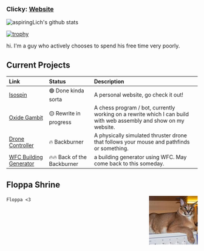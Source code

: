 ### Clicky: [Website](https://isospin.dev)

![aspiringLich's github stats](https://github-readme-stats.vercel.app/api?username=aspiringLich&theme=vue-dark&show_icons=true)

[![trophy](https://github-profile-trophy.vercel.app/?username=aspiringLich&theme=onedark)](https://github.com/ryo-ma/github-profile-trophy)

hi. I'm a guy who actively chooses to spend his free time very poorly.

<!--  
✅ fucking finally
🟢 Done! sorta...
🔵 minimum viable product
🟡 In progress
🔴 uh oh
🔥 Backburner
-->
## Current Projects
| Link | Status | Description |
| :----- | :------ | :------------- |
|[Isospin](https://github.com/aspiringLich/isospin)|🟢 Done kinda sorta|A personal website, go check it out!|
|[Oxide Gambit](https://github.com/aspiringLich/oxide-gambit)|🟡 Rewrite in progress|A chess program / bot, currently working on a rewrite which I can build with web assembly and show on my website. |
|[Drone Controller](https://github.com/aspiringLich/drone_controller)|🔥 Backburner|A physically simulated thruster drone that follows your mouse and pathfinds or something.|
|[WFC Building Generator](https://github.com/aspiringLich/wfc_building_generator)|🔥🔥 Back of the Backburner|a building generator using WFC. May come back to this someday.|


## Floppa Shrine

<div><img align="right" src="society.jpg" alt="flop failed to load :(" width="128"/></div>

`
Floppa <3
`

